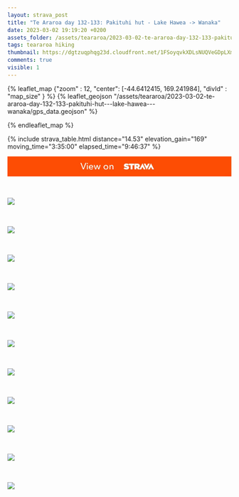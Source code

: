 ```yaml
---
layout: strava_post
title: "Te Araroa day 132-133: Pakituhi hut - Lake Hawea -> Wanaka"
date: 2023-03-02 19:19:20 +0200
assets_folder: /assets/teararoa/2023-03-02-te-araroa-day-132-133-pakituhi-hut---lake-hawea---wanaka
tags: teararoa hiking
thumbnail: https://dgtzuqphqg23d.cloudfront.net/1FSoyqvkXDLsNUQVeGDpLXmTGvkdn3eprGJuu7s_DsA-1024x768.jpg
comments: true
visible: 1
---
```



{% leaflet_map {"zoom" : 12,
                  "center": [-44.6412415, 169.241984],
                 "divId" : "map_size" } %}
    {% leaflet_geojson "/assets/teararoa/2023-03-02-te-araroa-day-132-133-pakituhi-hut---lake-hawea---wanaka/gps_data.geojson" %}

{% endleaflet_map %}





{% include strava_table.html distance="14.53" elevation_gain="169" moving_time="3:35:00" elapsed_time="9:46:37" %}

[![](/assets/strava.jpg)](https://www.strava.com/activities/8673061424)


<br />

![](https://dgtzuqphqg23d.cloudfront.net/1FSoyqvkXDLsNUQVeGDpLXmTGvkdn3eprGJuu7s_DsA-1024x768.jpg)


<br />

![](https://dgtzuqphqg23d.cloudfront.net/EcNSzdsl9EPbKI4UEmYti5nNMJUOlNoayIiCNQ0aPy4-1024x768.jpg)


<br />

![](https://dgtzuqphqg23d.cloudfront.net/AwKeLBj_d_3PMrrCOcANwPSv_g3oM0rRaLoWmFq6FSc-1024x768.jpg)


<br />

![](https://dgtzuqphqg23d.cloudfront.net/kWzbG_2f2BSA0JsYEhoelClQOuWd1ds6Ufj_bzmYrz0-1024x768.jpg)


<br />

![](https://dgtzuqphqg23d.cloudfront.net/GwYa5kwGD6q7mCWAfxy_y129GfCg8zSo_MaxA0915E8-1024x768.jpg)


<br />

![](https://dgtzuqphqg23d.cloudfront.net/aWMUT9Nrp1zpDG0WNTI4RKqty6RAqg_QmqxeUOH_Pcw-768x1024.jpg)


<br />

![](https://dgtzuqphqg23d.cloudfront.net/flw7vXO8q0RrxRKibwX0mLjnNcymKpoHkqNlhiI18S0-768x1024.jpg)


<br />

![](https://dgtzuqphqg23d.cloudfront.net/PG9hqgWIWtA228eu2PhrLqtB9aMaXoPyiZQmqG49cN4-1024x768.jpg)


<br />

![](https://dgtzuqphqg23d.cloudfront.net/ElmO8OA0tnkWRtNT5sMN4OZ-QuS7IYWXgrrzTQ1WR2s-1024x768.jpg)


<br />

![](https://dgtzuqphqg23d.cloudfront.net/k3IUuB0Y9JzVUfLCq4ZHEqW12yY306hjcrV58N5d2dE-768x1024.jpg)


<br />

![](https://dgtzuqphqg23d.cloudfront.net/o51U4C52KFfwx04LO2Y2kfXnV20t7KOxdSVeU3T9q0o-768x1024.jpg)
